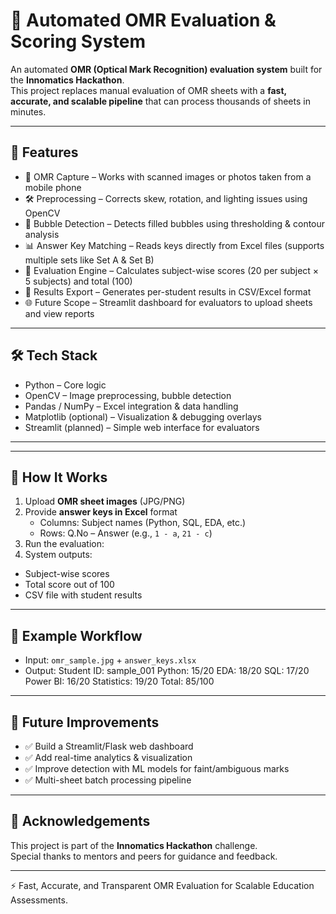 # 📄 Automated OMR Evaluation & Scoring System

An automated **OMR (Optical Mark Recognition) evaluation system** built for the **Innomatics Hackathon**.  
This project replaces manual evaluation of OMR sheets with a **fast, accurate, and scalable pipeline** that can process thousands of sheets in minutes.  

---

## 🚀 Features
- 📸 OMR Capture – Works with scanned images or photos taken from a mobile phone  
- 🛠️ Preprocessing – Corrects skew, rotation, and lighting issues using OpenCV  
- 🔎 Bubble Detection – Detects filled bubbles using thresholding & contour analysis  
- 📊 Answer Key Matching – Reads keys directly from Excel files (supports multiple sets like Set A & Set B)  
- 🎯 Evaluation Engine – Calculates subject-wise scores (20 per subject × 5 subjects) and total (100)  
- 📂 Results Export – Generates per-student results in CSV/Excel format  
- 🌐 Future Scope – Streamlit dashboard for evaluators to upload sheets and view reports  

---

## 🛠️ Tech Stack
- Python – Core logic  
- OpenCV – Image preprocessing, bubble detection  
- Pandas / NumPy – Excel integration & data handling  
- Matplotlib (optional) – Visualization & debugging overlays  
- Streamlit (planned) – Simple web interface for evaluators  

---

---

## 🔑 How It Works
1. Upload **OMR sheet images** (JPG/PNG)  
2. Provide **answer keys in Excel** format  
   - Columns: Subject names (Python, SQL, EDA, etc.)  
   - Rows: Q.No – Answer (e.g., `1 - a`, `21 - c`)  
3. Run the evaluation:  
4. System outputs:  
- Subject-wise scores  
- Total score out of 100  
- CSV file with student results  

---

## 📸 Example Workflow
- Input: `omr_sample.jpg` + `answer_keys.xlsx`  
- Output:
Student ID: sample_001
Python: 15/20
EDA: 18/20
SQL: 17/20
Power BI: 16/20
Statistics: 19/20
Total: 85/100

---

## 📌 Future Improvements
- ✅ Build a Streamlit/Flask web dashboard  
- ✅ Add real-time analytics & visualization  
- ✅ Improve detection with ML models for faint/ambiguous marks  
- ✅ Multi-sheet batch processing pipeline  

---

## 🙌 Acknowledgements
This project is part of the **Innomatics Hackathon** challenge.  
Special thanks to mentors and peers for guidance and feedback.  

---

⚡ Fast, Accurate, and Transparent OMR Evaluation for Scalable Education Assessments.


